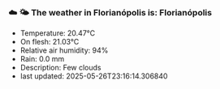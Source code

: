 ### ☁️ 🌤️  The weather in Florianópolis is: Florianópolis

- Temperature: 20.47°C
- On flesh: 21.03°C
- Relative air humidity: 94%
- Rain: 0.0 mm
- Description: Few clouds
- last updated: 2025-05-26T23:16:14.306840
